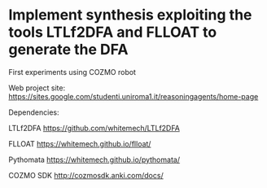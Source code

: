 # Implement synthesis exploiting the tools LTLf2DFA  and  FLLOAT  to  generate the DFA 

First experiments using COZMO robot

Web project site: https://sites.google.com/studenti.uniroma1.it/reasoningagents/home-page

Dependencies:

LTLf2DFA
https://github.com/whitemech/LTLf2DFA 

FLLOAT
https://whitemech.github.io/flloat/

Pythomata
https://whitemech.github.io/pythomata/

COZMO SDK
http://cozmosdk.anki.com/docs/ 
